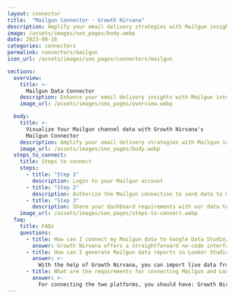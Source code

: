 ```yaml
---
layout: connector
title:  "Mailgun Connector - Growth Nirvana"
description: Amplify your email delivery strategies with Mailgun insights integrated into Looker Studio.
image: /assets/images/seo_pages/body.webp
date: 2023-08-16
categories: connectors
permalink: connectors/mailgun
icon_url: /assets/images/seo_pages/connectors/mailgun

sections:
  overview:
    title: >-
      Mailgun Data Connector
    description: Enhance your email delivery insights with Mailgun integration. Seamlessly merge email delivery data from Mailgun with Looker Studio's analytical capabilities, unlocking insights that shape email performance strategies, engagement rates, and operational excellence.
    image_url: /assets/images/seo_pages/overview.webp

  body:
    title: >-
      Visualize Your Mailgun channel data with Growth Nirvana's
      Mailgun Connector
    description: Amplify your email delivery strategies with Mailgun insights integrated into Looker Studio.
    image_url: /assets/images/seo_pages/body.webp
  steps_to_connect:
    title: Steps to connect
    steps:
      - title: "Step 1"
        description: Login to your Mailgun account
      - title: "Step 2"
        description: Authorize the Mailgun connection to send data to Growth Nirvana
      - title: "Step 3"
        description: Share your dashboard requirements with our data team. We will build the report for you.
    image_url: /assets/images/seo_pages/steps-to-connect.webp
  faq:
    title: FAQs
    questions:
      - title: How can I connect my Mailgun data to Google Data Studio/Looker Studio?
        answer: Growth Nirvana offers a straightforward no-code interface to connect to Mailgun data sources.
      - title: How can I generate Mailgun data reports in Looker Studio?
        answer: >-
          With the help of Growth Nirvana, you can import live data from Mailgun into Looker Studio. These data can be viewed in charts, tables, and dashboards to generate branded reports that can be shared instantly.
      - title: What are the requirements for connecting Mailgun and Looker Studio?
        answer: >-
          For connecting the two platforms, you should have: Growth Nirvana Account and Mailgun Ads Account
---
```

